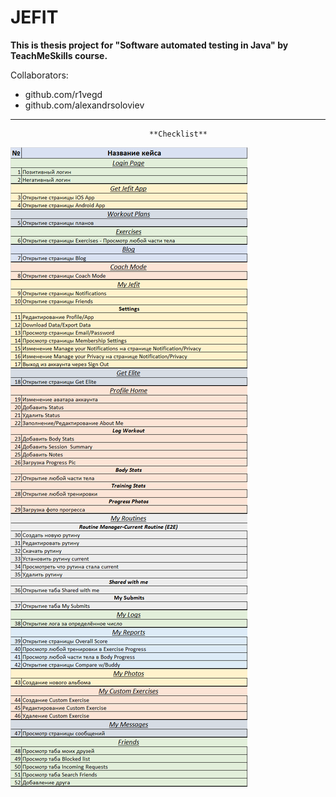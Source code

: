 # JEFIT
**This is thesis project for "Software automated testing in Java" by TeachMeSkills course.**

Collaborators: 
- github.com/r1vegd
- github.com/alexandrsoloviev
---
                                   **Checklist**
![img.png](src/test/resources/checklist.png)